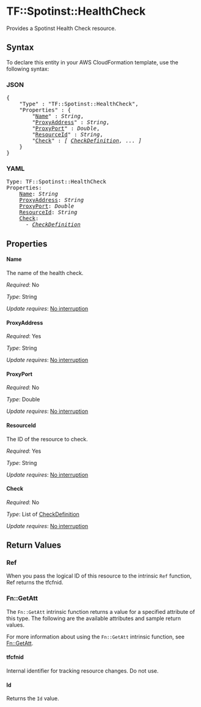 # TF::Spotinst::HealthCheck

Provides a Spotinst Health Check resource.

## Syntax

To declare this entity in your AWS CloudFormation template, use the following syntax:

### JSON

<pre>
{
    "Type" : "TF::Spotinst::HealthCheck",
    "Properties" : {
        "<a href="#name" title="Name">Name</a>" : <i>String</i>,
        "<a href="#proxyaddress" title="ProxyAddress">ProxyAddress</a>" : <i>String</i>,
        "<a href="#proxyport" title="ProxyPort">ProxyPort</a>" : <i>Double</i>,
        "<a href="#resourceid" title="ResourceId">ResourceId</a>" : <i>String</i>,
        "<a href="#check" title="Check">Check</a>" : <i>[ <a href="checkdefinition.md">CheckDefinition</a>, ... ]</i>
    }
}
</pre>

### YAML

<pre>
Type: TF::Spotinst::HealthCheck
Properties:
    <a href="#name" title="Name">Name</a>: <i>String</i>
    <a href="#proxyaddress" title="ProxyAddress">ProxyAddress</a>: <i>String</i>
    <a href="#proxyport" title="ProxyPort">ProxyPort</a>: <i>Double</i>
    <a href="#resourceid" title="ResourceId">ResourceId</a>: <i>String</i>
    <a href="#check" title="Check">Check</a>: <i>
      - <a href="checkdefinition.md">CheckDefinition</a></i>
</pre>

## Properties

#### Name

The name of the health check.

_Required_: No

_Type_: String

_Update requires_: [No interruption](https://docs.aws.amazon.com/AWSCloudFormation/latest/UserGuide/using-cfn-updating-stacks-update-behaviors.html#update-no-interrupt)

#### ProxyAddress

_Required_: Yes

_Type_: String

_Update requires_: [No interruption](https://docs.aws.amazon.com/AWSCloudFormation/latest/UserGuide/using-cfn-updating-stacks-update-behaviors.html#update-no-interrupt)

#### ProxyPort

_Required_: No

_Type_: Double

_Update requires_: [No interruption](https://docs.aws.amazon.com/AWSCloudFormation/latest/UserGuide/using-cfn-updating-stacks-update-behaviors.html#update-no-interrupt)

#### ResourceId

The ID of the resource to check.

_Required_: Yes

_Type_: String

_Update requires_: [No interruption](https://docs.aws.amazon.com/AWSCloudFormation/latest/UserGuide/using-cfn-updating-stacks-update-behaviors.html#update-no-interrupt)

#### Check

_Required_: No

_Type_: List of <a href="checkdefinition.md">CheckDefinition</a>

_Update requires_: [No interruption](https://docs.aws.amazon.com/AWSCloudFormation/latest/UserGuide/using-cfn-updating-stacks-update-behaviors.html#update-no-interrupt)

## Return Values

### Ref

When you pass the logical ID of this resource to the intrinsic `Ref` function, Ref returns the tfcfnid.

### Fn::GetAtt

The `Fn::GetAtt` intrinsic function returns a value for a specified attribute of this type. The following are the available attributes and sample return values.

For more information about using the `Fn::GetAtt` intrinsic function, see [Fn::GetAtt](https://docs.aws.amazon.com/AWSCloudFormation/latest/UserGuide/intrinsic-function-reference-getatt.html).

#### tfcfnid

Internal identifier for tracking resource changes. Do not use.

#### Id

Returns the <code>Id</code> value.

